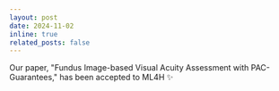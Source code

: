 ```yaml
---
layout: post
date: 2024-11-02 
inline: true
related_posts: false
---
```


Our paper, "Fundus Image-based Visual Acuity Assessment with PAC-Guarantees," has been accepted to ML4H :sparkles: 
